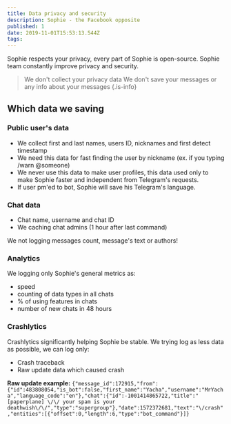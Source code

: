 ```yaml
---
title: Data privacy and security
description: Sophie - the Facebook opposite
published: 1
date: 2019-11-01T15:53:13.544Z
tags: 
---
```


Sophie respects your privacy, every part of Sophie is open-source.
Sophie team constantly improve privacy and security.

> We don't collect your privacy data
We don't save your messages or any info about your messages
{.is-info}

## Which data we saving

### Public user's data
- We collect first and last names, users ID, nicknames and first detect timestamp
- We need this data for fast finding the user by nickname (ex. if you typing /warn @someone)
- We never use this data to make user profiles, this data used only to make Sophie faster and independent from Telegram's requests.
- If user pm'ed to bot, Sophie will save his Telegram's language.

### Chat data
- Chat name, username and chat ID
- We caching chat admins (1 hour after last command)

We not logging messages count, message's text or authors! 

### Analytics
We logging only Sophie's general metrics as:
- speed
- counting of data types in all chats
- % of using features in chats
- number of new chats in 48 hours

### Crashlytics
Crashlytics significantly helping Sophie be stable. We trying log as less data as possible, we can log only:
- Crash traceback
- Raw update data which caused crash
	
**Raw update example:**
`{"message_id":172915,"from":{"id":483808054,"is_bot":false,"first_name":"Yacha","username":"MrYacha","language_code":"en"},"chat":{"id":-1001414865722,"title":"[paperplane] \/\/ your spam is your deathwish\/\/","type":"supergroup"},"date":1572372681,"text":"\/crash","entities":[{"offset":0,"length":6,"type":"bot_command"}]}`